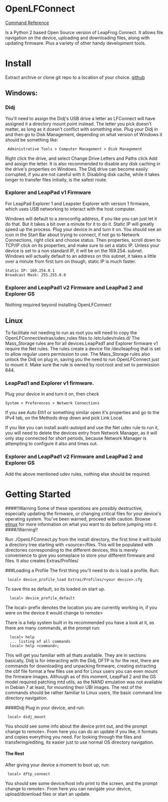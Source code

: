 OpenLFConnect
=
[Command Reference](../blob/master/doc/command_reference.md)

Is a Python 2 based Open Source version of LeapFrog Connect. It allows file navigation on the device, uploading and downloading files, along with updating firmware. Plus a variety of other handy development tools.

Install
=
Extract archive or clone git repo to a location of your choice.
[github](https://github.com/jrspruitt/OpenLFConnect/wiki)

Windows:
--------------
### Didj
You'll need to assign the Didj's USB drive a letter as LFConnect will have assigned it a directory mount point instead. The letter you pick doesn't matter, as long as it doesn't conflict with something else. Plug your Didj in and then go to Disk Management, depending on what version of Windows it should be something like:

     Administrative Tools > Computer Management > Disk Management
Right click the drive, and select Change Drive Letters and Paths click Add and assign the letter.
It is also recommended to disable any disk caching in the drive's properties on Windows. The Didj drive can become easily corrupted, if you are not careful with it. Disabling disk cache, while it takes longer to transfer files initially, is the safest route.

### Explorer and LeapPad v1 Firmware
For LeapPad Explorer 1 and Leapster Explorer with version 1 firmware, which uses USB networking to interact with the host computer.

Windows will default to a zeroconfig address, if you like you can just let it do that. But it takes a bit over a minute for it to do it. Static IP will greatly speed up the process.
Plug your device in and turn it on. You should see an icon in the Start Bar about trying to connect, if not go to Network Connections, right click and choose status. Then properties, scroll down to TCP/IP click on its properties, and make sure to set a static IP. Unless your device is set to a non standard IP, it will be on the 169.254. subnet. Windows will actually default to an address on this subnet, it takes a little over a minute from first turn on though, static IP is much faster.

    Static IP: 169.254.0.1
    Broadcast Mask: 255.255.0.0

### Explorer and LeapPad1 v2 Firmware and LeapPad 2 and Explorer GS
Nothing required beyond installing OpenLFConnect

Linux
--------

To facilitate not needing to run as root you will need to copy the OpenLFConnect/extras/udev_rules files to /etc/udev/rules.d/ The Mass_Storage rules are for all devices.LeapPad1 and Explorer firmware v1 require the Net rules. The rules create a device file /dev/leapfrog that is set to allow regular users permission to use. The Mass_Storage rules also unlock the Didj on plug in, saving you the need to run OpenLFConnect just to mount it.
Make sure the rule is owned by root:root and set to permission 644.

### LeapPad1 and Explorer v1 firmware.
Plug your device in and turn it on, then check

    System > Preferences > Network Connections
If you see Auto Eth1 or something similar open it's properties and go to the IPv4 tab, on the Methods drop down and pick Link Local.

If you like you can install avahi-autoipd and use the Net udev rule to run it, you will need to delete the devices entry from Network Manager, as it will only stay connected for short periods, because Network Manager is attempting to configure it also and times out.

### Explorer and LeapPad1 v2 Firmware and LeapPad 2 and Explorer GS
Add the above mentioned udev rules, nothing else should be required.

Getting Started
===========
####!!Warning
Some of these operations are possibly destructive, especially updating the firmware, or changing critical files for your device's operating system. You've been warned, proceed with caution. Browse [elinux](http://elinux.org/LeapFrog_Pollux_Platform) for more information on what you want to do before jumping into it.
####/Warning!!

Run ./OpenLFConnect.py from the install directory, the first time it will build a directory tree starting with &lt;source&gt;/files. This will be populated with directories corresponding to the different devices, this is merely convenience to give you someplace to store your different firmware and files. It also creates Extras/Profiles/

###Loading  a Profile
The first thing you'll need to do is load a profile. Run:

     local> device_profile_load Extras/Profiles/<your device>.cfg
To save this as default, so its loaded on start up.

      local> device_profile_default

The local&gt; prefix denotes the location you are currently working in, if you were on the device it would change to remote&gt;

There is a help system built in its recommended you have a look at it, as there are many commands, at the prompt run:

      local> help
      ... listing of all commands
      local> help <command>;

This will get you familiar with all thats available. They are in sections basically, Didj is for interacting with the Didj, DFTP is for the rest, there are commands for downloading and unpacking firmware, creating extracting the cbf file format a few files use and for Linux users you can even mount the firmware images. Although as of this moment, LeapPad 2 and the GS model required patching mtd utils, as the NAND emulation was not available in Debian 7 at least, for mounting their UBI images. The rest of the commands should be rather familiar to Linux users, the basic command line directory navigation.

####Didj
Plug in your device, and run:

     local> didj_mount

You should see some info about the device print out, and the prompt change to remote&gt;. From here you can do an update if you like, it formats and copies everything you need. For looking through the files and transfering/editing, its easier just to use normal OS directory navigation.


#### The Rest
After giving your device a moment to boot up, run:

     local> dftp_connect

You should see some device/host info print to the screen, and the prompt change to remote&gt;. From here you can navigate your device, upload/download files or start an update.
